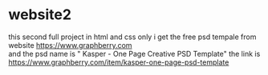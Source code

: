 # website2
this second full project  in html and css only i get the free psd tempale from website https://www.graphberry.com  
and the psd name is " Kasper - One Page Creative PSD Template" the link is https://www.graphberry.com/item/kasper-one-page-psd-template

 
